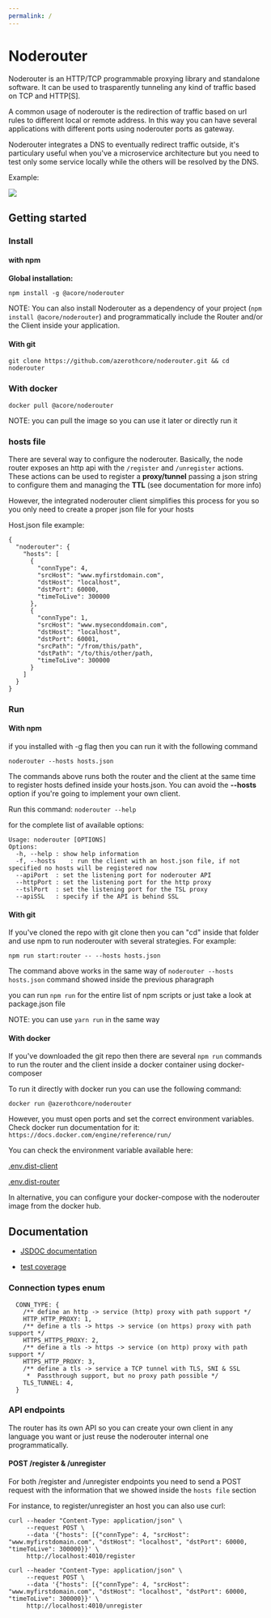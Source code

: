 ```yaml
---
permalink: /
---
```


# Noderouter

Noderouter is an HTTP/TCP programmable proxying library and standalone software. 
It can be used to trasparently tunneling any kind of traffic based on TCP and HTTP[S].

A common usage of noderouter is the redirection of traffic based on url rules to different
local or remote address. In this way you can have several applications with different ports
using noderouter ports as gateway.

Noderouter integrates a DNS to eventually redirect traffic outside, it's particulary useful
when you've a microservice architecture but you need to test only some service locally
while the others will be resolved by the DNS.

Example:

<img src="https://docs.google.com/drawings/d/e/2PACX-1vTIHiqDQgWAQ33h1tA_bkVUkILSZj4156PMkDv5T1tbXKDOOZcRtD5fTUUwS0RthQpQbjolV8uwfoBw/pub?w=944&amp;h=470">

## Getting started

### Install

#### with npm

**Global installation:**

```
npm install -g @acore/noderouter
```

NOTE: You can also install Noderouter as a dependency of your project (`npm install @acore/noderouter`) and programmatically include the Router and/or the Client inside your application.

#### With git

```
git clone https://github.com/azerothcore/noderouter.git && cd noderouter
```


### With docker

```
docker pull @acore/noderouter
```

NOTE: you can pull the image so you can use it later or directly run it

### hosts file

There are several way to configure the noderouter.
Basically, the node router exposes an http api with the `/register` and `/unregister` actions.
These actions can be used to register a **proxy/tunnel** passing a json string to configure them and managing the **TTL** (see documentation for more info)

However, the integrated noderouter client simplifies this process for you so you only need to create a proper json file for your hosts

Host.json file example:

```
{
  "noderouter": {
    "hosts": [
      {
        "connType": 4,
        "srcHost": "www.myfirstdomain.com",
        "dstHost": "localhost",
        "dstPort": 60000,
        "timeToLive": 300000
      },
      {
        "connType": 1,
        "srcHost": "www.myseconddomain.com",
        "dstHost": "localhost",
        "dstPort": 60001,
        "srcPath": "/from/this/path",
        "dstPath": "/to/this/other/path,
        "timeToLive": 300000
      }
    ]
  }
}
```

### Run

#### With npm

if you installed with -g flag then you can run it with the following command

```
noderouter --hosts hosts.json
```

The commands above runs both the router and the client at the same time to register hosts defined inside your hosts.json.
You can avoid the **--hosts** option if you're going to implement your own client.

Run this command: `noderouter --help`

for the complete list of available options:

```
Usage: noderouter [OPTIONS]
Options:
  -h, --help : show help information
  -f, --hosts    : run the client with an host.json file, if not specified no hosts will be registered now
  --apiPort  : set the listening port for noderouter API
  --httpPort : set the listening port for the http proxy
  --tslPort  : set the listening port for the TSL proxy
  --apiSSL   : specify if the API is behind SSL
```

#### With git

If you've cloned the repo with git clone then you can "cd" inside that folder and use npm to run noderouter with several strategies.
For example:

```
npm run start:router -- --hosts hosts.json
```

The command above works in the same way of `noderouter --hosts hosts.json` command showed inside the previous pharagraph

you can run `npm run` for the entire list of npm scripts or just take a look at package.json file

NOTE: you can use `yarn run` in the same way

#### With docker

If you've downloaded the git repo then there are several `npm run` commands to run the router and the client inside a docker container using docker-composer

To run it directly with docker run you  can use the following command:

```docker run @azerothcore/noderouter``` 

However, you must open ports and set the correct environment variables. Check docker run documentation for it: `https://docs.docker.com/engine/reference/run/`

You can check the environment variable available here:

[.env.dist-client](https://github.com/azerothcore/noderouter/blob/master/.env.dist-client)

[.env.dist-router](https://github.com/azerothcore/noderouter/blob/master/.env.dist-router)

In alternative, you can configure your docker-compose with the noderouter image from the docker hub.

## Documentation

- [JSDOC documentation](jsdoc/)

- [test coverage](coverage/lcov-report)

### Connection types enum

```
  CONN_TYPE: {
    /** define an http -> service (http) proxy with path support */
    HTTP_HTTP_PROXY: 1,
    /** define a tls -> https -> service (on https) proxy with path support */
    HTTPS_HTTPS_PROXY: 2,
    /** define a tls -> https -> service (on http) proxy with path support */
    HTTPS_HTTP_PROXY: 3,
    /** define a tls -> service a TCP tunnel with TLS, SNI & SSL
     *  Passthrough support, but no proxy path possible */
    TLS_TUNNEL: 4,
  }
```

### API endpoints

The router has its own API so you can create your own client in any language you want or just reuse the noderouter internal one programmatically.

#### POST /register & /unregister

For both /register and /unregister endpoints you need to send a POST request with the information that we showed inside the `hosts file` section

For instance, to register/unregister an host you can also use curl:

```
curl --header "Content-Type: application/json" \
     --request POST \
     --data '{"hosts": [{"connType": 4, "srcHost": "www.myfirstdomain.com", "dstHost": "localhost", "dstPort": 60000, "timeToLive": 300000}}' \
     http://localhost:4010/register

curl --header "Content-Type: application/json" \
     --request POST \
     --data '{"hosts": [{"connType": 4, "srcHost": "www.myfirstdomain.com", "dstHost": "localhost", "dstPort": 60000, "timeToLive": 300000}}' \
     http://localhost:4010/unregister
```












